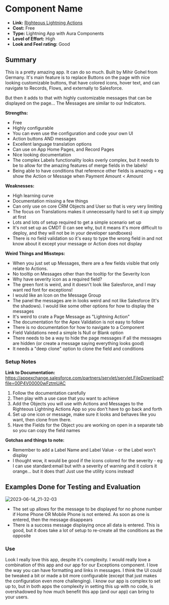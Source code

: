# Component Name

* **Link:** [Righteous Lightning Actions](https://appexchange.salesforce.com/appxListingDetail?listingId=a0N3A00000FMpajUAD&tab=d) 
* **Cost:** Free
* **Type:** Lightning App with Aura Components
* **Level of Effort:** High
* **Look and Feel rating:** Good

## Summary

This is a pretty amazing app. It can do so much. Built by Mihir Gohel from Germany. 
It's main feature is to replace Buttons on the page with nice looking customizable buttons, that have colored icons, hover text, and can navigate to Records, Flows, and externally to Salesforce. 

But then it adds to that with highly customizable messages that can be displayed on the page... The Messages are similar to our Indicators. 

**Strengths:**
- Free
- Highly configurable
- You can even use the configuration and code your own UI
- Action buttons AND messages
- Excellent language translation options
- Can use on App Home Pages, and Record Pages
- Nice looking documentation 
- The complex Labels functionality looks overly complex, but it needs to be to allow for the amazing features of merge fields in the labels!
- Being able to have conditions that reference other fields is amazing = eg show the Action or Message when Payment Amount < Amount

**Weaknesses:**
- High learning curve
- Documentation missing a few things
- Can only use on core CRM Objects and User so that is very very limiting
- The focus on Translations makes it unnecessarily hard to set it up simply at first
- Lots and lots of setup required to get a simple scenario set up 
- It's not set up as CMDT (I can see why, but it means it's more difficult to deploy, and they will not be in your developer sandboxes)
- There is no field validation so it's easy to type the wrong field in and not know about it except your message or Action does not display

**Weird Things and Missteps:**
- When you just set up Messages, there are a few fields visible that only relate to Actions. 
- No tooltip on Messages other than the tooltip for the Severity Icon
- Why have severity icon as a required field?
- The green font is weird, and it doesn't look like Salesforce, and I may want red font for exceptions!
- I would like an Icon on the Message Group
- The panel the messages are in looks weird and not like Salesforce (It's the shadows). I would like some other options for how to display the messages
- It's weird to crate a Page Message as "Lightning Action"
- The documentation for the Apex Validation is not easy to follow
- There is no documentation for how to navigate to a Component
- Field Validations need a simple Is Null or Blank option
- There needs to be a way to hide the page messages if all the messages are hidden (or create a message saying everything looks good)
- It needs a "deep clone" option to clone the field and conditions


### Setup Notes

**Link to Documentation:** https://appexchange.salesforce.com/partners/servlet/servlet.FileDownload?file=00P4V00000wFztmUAC

1. Follow the documentation carefully
1. Then play with a use case that you want to achieve
1. Add the Objects you will use with Actions and Messages to the Righteous Lightning Actions App so you don't have to go back and forth
1. Set up one icon or message, make sure it looks and behaves like you want, then clone from there.
1. Have the Fields for the Object you are working on open in a separate tab so you can copy the field names 

**Gotchas and things to note:**
- Remember to add a Label Name and Label Value - or the Label won't display
- I thought wow, it would be good if the icons colored for the severity - eg I can use standard:email but with a severity of warning and it colors it orange... but it does that! Just use the utility icons instead! 

## Examples Done for Testing and Evaluation

![2023-06-14_21-32-03](https://github.com/SFDO-Community-Sprints/Salesforce-Indicators/assets/2966583/66baa17c-eccc-47b7-9734-e9f2890b8a33)

* The set up allows for the message to be displayed for no phone number if Home Phone OR Mobile Phone is not entered. As soon as one is entered, then the message disappears
* There is a success message displaying once all data is entered. This is good, but it does take a lot of setup to re-create all the conditions as the opposite

### Use

Look I really love this app, despite it's complexity. I would really love a combination of this app and our app for our Exceptions component. I love the way you can have formatting and links in messages. I think the UI could be tweaked a bit or made a bit more configurable (except that just makes the configuration even more challenging). I know our app is complex to set up to, but in both apps the complexity in setting this up with no code, is overshadowed by how much benefit this app (and our app) can bring to your users.